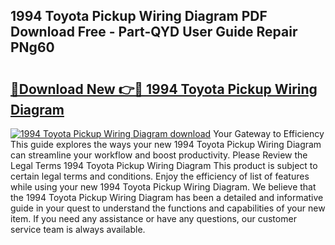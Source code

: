 ## 1994 Toyota Pickup Wiring Diagram PDF Download Free - Part-QYD User Guide Repair PNg60

# <h2><a href="http://dfs8b5.blite.top/?on=1994+Toyota+Pickup+Wiring+Diagram">🔗Download New 👉🔴 1994 Toyota Pickup Wiring Diagram</a></h2>

[![1994 Toyota Pickup Wiring Diagram download](https://i.imgur.com/lujVjoI.png)](http://dfs8b5.blite.top/?on=1994+Toyota+Pickup+Wiring+Diagram)
Your Gateway to Efficiency This guide explores the ways your new 1994 Toyota Pickup Wiring Diagram can streamline your workflow and boost productivity. Please Review the Legal Terms 1994 Toyota Pickup Wiring Diagram This product is subject to certain legal terms and conditions. Enjoy the efficiency of list of features while using your new 1994 Toyota Pickup Wiring Diagram. We believe that the 1994 Toyota Pickup Wiring Diagram has been a detailed and informative guide in your quest to understand the functions and capabilities of your new item. If you need any assistance or have any questions, our customer service team is always available.
